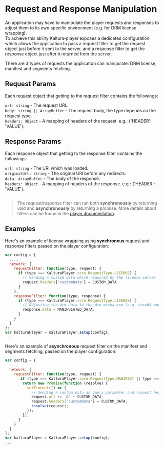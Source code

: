 # Request and Response Manipulation

An application may have to manipulate the player requests and responses to adjust them to its own specific environment (e.g. for DRM license wrapping).  
To achieve this ability Kaltura-player exposes a dedicated configuration which allows the application to pass a request filter to get the request object just before it sent to the server, and a response filter to get the response object just after it returned from the server.

There are 3 types of requests the application can manipulate: DRM license, manifest and segments fetching.

## Request Params

Each request object that getting to the request filter contains the followings:

`url: string` - The request URL.  
`body: string || ArrayBuffer` - The request body, the type depends on the request type.  
`headers: Object` - A mapping of headers of the request. e.g.: {'HEADER': 'VALUE'}.

## Response Params

Each response object that getting to the response filter contains the followings:

`url: string` - The URI which was loaded.  
`originalUrl: string` - The original URI before any redirects.  
`data: ArrayBuffer` - The body of the response.  
`headers: Object` - A mapping of headers of the response. e.g.: {'HEADER': 'VALUE'}.

##

> The request/response filter can run both **synchronously** by returning void and **asynchronously** by returning a promise.
> More details about filters can be found in the [player documentation](https://github.com/kaltura/playkit-js/blob/master/docs/configuration.md#confignetwork).

## Examples

Here's an example of license wrapping using **synchronous** request and response filters passed on the player configuration:

```js
var config = {
  ...,
  network: {
    requestFilter: function(type, request) {
      if (type === KalturaPlayer.core.RequestType.LICENSE) {
        // Sending a custom data which required by the license server
        request.headers['customData'] = CUSTOM_DATA
      }
    },
    responseFilter: function(type, response) {
      if (type === KalturaPlayer.core.RequestType.LICENSE) {
        // Adjusting the drm data to the drm mechanism (e.g. base64 encode/decode)
        response.data = MANIPULATED_DATA;
      }
    }
  }
};
var kalturaPlayer = KalturaPlayer.setup(config);
...
```

Here's an example of **asynchronous** request filter on the manifest and segments fetching, passed on the player configuration:

```js
var config = {
  ...,
  network: {
    requestFilter: function(type, request) {
       if (type === KalturaPlayer.core.RequestType.MANIFEST || type === KalturaPlayer.core.RequestType.SEGMENT) {
        return new Promise(function (resolve) {
          setTimeout(() => {
            // Sending a custom data as query parameter and request header
            request.url += '&' + CUSTOM_DATA;
            request.headers['customData'] = CUSTOM_DATA;
            resolve(request);
          });
        });
      }
    }
  }
};
var kalturaPlayer = KalturaPlayer.setup(config);
...
```
